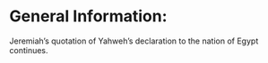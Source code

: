 # General Information:

Jeremiah’s quotation of Yahweh’s declaration to the nation of Egypt continues.